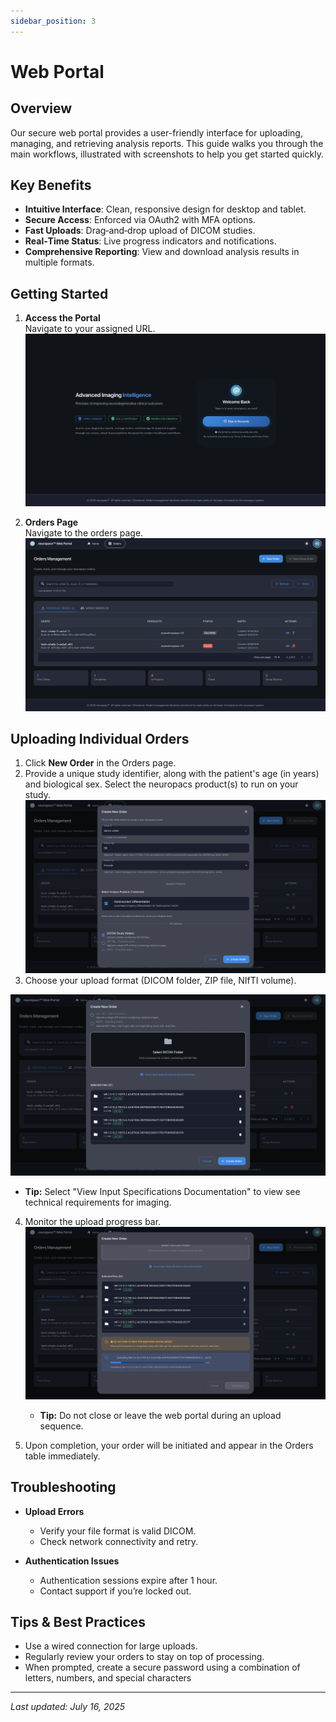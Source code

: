 ```yaml
---
sidebar_position: 3
---
```


# Web Portal

## Overview

Our secure web portal provides a user-friendly interface for uploading, managing, and retrieving analysis reports. This guide walks you through the main workflows, illustrated with screenshots to help you get started quickly.

## Key Benefits

- **Intuitive Interface**: Clean, responsive design for desktop and tablet.
- **Secure Access**: Enforced via OAuth2 with MFA options.
- **Fast Uploads**: Drag‑and‑drop upload of DICOM studies.
- **Real‑Time Status**: Live progress indicators and notifications.
- **Comprehensive Reporting**: View and download analysis results in multiple formats.

## Getting Started

1. **Access the Portal**  
   Navigate to your assigned URL.
   ![Landing Page](/img/web_portal_sign_in.png)

2. **Orders Page**  
   Navigate to the orders page.
   ![Dashboard Overview](/img/web_portal_orders_page.png)

## Uploading Individual Orders

1. Click **New Order** in the Orders page.
2. Provide a unique study identifier, along with the patient's age (in years) and biological sex. Select the neuropacs product(s) to run on your study.
   ![Upload Portal Metadata](/img/web_portal_upload_form_1.png)
3. Choose your upload format (DICOM folder, ZIP file, NIfTI volume).

![Upload Portal Upload Format](/img/web_portal_upload_form_2.png)

- **Tip:** Select "View Input Specifications Documentation" to view see technical requirements for imaging.

4. Monitor the upload progress bar.
   ![Upload Progress](/img/web_portal_upload_form_3.png)

   - **Tip:** Do not close or leave the web portal during an upload sequence.

5. Upon completion, your order will be initiated and appear in the Orders table immediately.

## Troubleshooting

- **Upload Errors**

  - Verify your file format is valid DICOM.
  - Check network connectivity and retry.

- **Authentication Issues**
  - Authentication sessions expire after 1 hour.
  - Contact support if you’re locked out.

## Tips & Best Practices

- Use a wired connection for large uploads.
- Regularly review your orders to stay on top of processing.
- When prompted, create a secure password using a combination of letters, numbers, and special characters

---

_Last updated: July 16, 2025_
